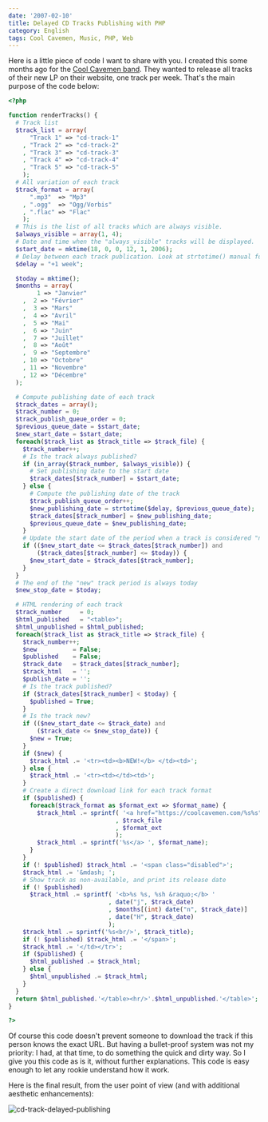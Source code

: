 ```yaml
---
date: '2007-02-10'
title: Delayed CD Tracks Publishing with PHP
category: English
tags: Cool Cavemen, Music, PHP, Web
---
```


Here is a little piece of code I want to share with you. I created this some months ago for the [Cool Cavemen band](https://coolcavemen.com). They wanted to release all tracks of their new LP on their website, one track per week. That's the main purpose of the code below:

```php
<?php

function renderTracks() {
  # Track list
  $track_list = array(
      "Track 1" => "cd-track-1"
    , "Track 2" => "cd-track-2"
    , "Track 3" => "cd-track-3"
    , "Track 4" => "cd-track-4"
    , "Track 5" => "cd-track-5"
    );
  # All variation of each track
  $track_format = array(
      ".mp3"  => "Mp3"
    , ".ogg"  => "Ogg/Vorbis"
    , ".flac" => "Flac"
    );
  # This is the list of all tracks which are always visible.
  $always_visible = array(1, 4);
  # Date and time when the "always_visible" tracks will be displayed.
  $start_date = mktime(18, 0, 0, 12, 1, 2006);
  # Delay between each track publication. Look at strtotime() manual for details.
  $delay = "+1 week";

  $today = mktime();
  $months = array(
        1 => "Janvier"
    ,  2 => "Février"
    ,  3 => "Mars"
    ,  4 => "Avril"
    ,  5 => "Mai"
    ,  6 => "Juin"
    ,  7 => "Juillet"
    ,  8 => "Août"
    ,  9 => "Septembre"
    , 10 => "Octobre"
    , 11 => "Novembre"
    , 12 => "Décembre"
  );

  # Compute publishing date of each track
  $track_dates = array();
  $track_number = 0;
  $track_publish_queue_order = 0;
  $previous_queue_date = $start_date;
  $new_start_date = $start_date;
  foreach($track_list as $track_title => $track_file) {
    $track_number++;
    # Is the track always published?
    if (in_array($track_number, $always_visible)) {
      # Set publishing date to the start date
      $track_dates[$track_number] = $start_date;
    } else {
      # Compute the publishing date of the track
      $track_publish_queue_order++;
      $new_publishing_date = strtotime($delay, $previous_queue_date);
      $track_dates[$track_number] = $new_publishing_date;
      $previous_queue_date = $new_publishing_date;
    }
    # Update the start date of the period when a track is considered "new"
    if (($new_start_date <= $track_dates[$track_number]) and
        ($track_dates[$track_number] <= $today)) {
      $new_start_date = $track_dates[$track_number];
    }
  }
  # The end of the "new" track period is always today
  $new_stop_date = $today;

  # HTML rendering of each track
  $track_number     = 0;
  $html_published   = "<table>";
  $html_unpublished = $html_published;
  foreach($track_list as $track_title => $track_file) {
    $track_number++;
    $new          = False;
    $published    = False;
    $track_date   = $track_dates[$track_number];
    $track_html   = '';
    $publish_date = '';
    # Is the track published?
    if ($track_dates[$track_number] < $today) {
      $published = True;
    }
    # Is the track new?
    if (($new_start_date <= $track_date) and
        ($track_date <= $new_stop_date)) {
      $new = True;
    }
    if ($new) {
      $track_html .= '<tr><td><b>NEW!</b> </td><td>';
    } else {
      $track_html .= '<tr><td></td><td>';
    }
    # Create a direct download link for each track format
    if ($published) {
      foreach($track_format as $format_ext => $format_name) {
        $track_html .= sprintf( '<a href="https://coolcavemen.com/%s%s">'
                              , $track_file
                              , $format_ext
                              );
        $track_html .= sprintf('%s</a> ', $format_name);
      }
    }
    if (! $published) $track_html .= '<span class="disabled">';
    $track_html .= '&mdash; ';
    # Show track as non-available, and print its release date
    if (! $published)
      $track_html .= sprintf( '<b>%s %s, %sh &raquo;</b> '
                            , date("j", $track_date)
                            , $months[(int) date("n", $track_date)]
                            , date("H", $track_date)
                            );
    $track_html .= sprintf('%s<br/>', $track_title);
    if (! $published) $track_html .= '</span>';
    $track_html .= '</td></tr>';
    if ($published) {
      $html_published .= $track_html;
    } else {
      $html_unpublished .= $track_html;
    }
  }
  return $html_published.'</table><hr/>'.$html_unpublished.'</table>';
}

?>
```

Of course this code doesn't prevent someone to download the track if this person knows the exact URL. But having a bullet-proof system was not my priority: I had, at that time, to do something the quick and dirty way. So I give you this code as is it, without further explanations. This code is easy enough to let any rookie understand how it work.

Here is the final result, from the user point of view (and with additional aesthetic enhancements):

![cd-track-delayed-publishing]({attach}cd-track-delayed-publishing.png)

